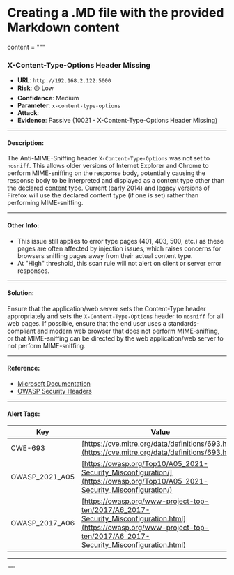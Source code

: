 # Creating a .MD file with the provided Markdown content

content = """
### X-Content-Type-Options Header Missing

- **URL**: `http://192.168.2.122:5000`
- **Risk**: 🟡 Low
- **Confidence**: Medium
- **Parameter**: `x-content-type-options`
- **Attack**: 
- **Evidence**: Passive (10021 - X-Content-Type-Options Header Missing)

---

#### Description:
The Anti-MIME-Sniffing header `X-Content-Type-Options` was not set to `nosniff`. This allows older versions of Internet Explorer and Chrome to perform MIME-sniffing on the response body, potentially causing the response body to be interpreted and displayed as a content type other than the declared content type. Current (early 2014) and legacy versions of Firefox will use the declared content type (if one is set) rather than performing MIME-sniffing.

---

#### Other Info:
- This issue still applies to error type pages (401, 403, 500, etc.) as these pages are often affected by injection issues, which raises concerns for browsers sniffing pages away from their actual content type.
- At "High" threshold, this scan rule will not alert on client or server error responses.

---

#### Solution:
Ensure that the application/web server sets the Content-Type header appropriately and sets the `X-Content-Type-Options` header to `nosniff` for all web pages. If possible, ensure that the end user uses a standards-compliant and modern web browser that does not perform MIME-sniffing, or that MIME-sniffing can be directed by the web application/web server to not perform MIME-sniffing.

---

#### Reference:
- [Microsoft Documentation](https://learn.microsoft.com/en-us/previous-versions/windows/internet-explorer/ie-developer/compatibility/gg622941(v=vs.85))
- [OWASP Security Headers](https://owasp.org/www-community/Security_Headers)

---

#### Alert Tags:
| Key                 | Value                                                                                      |
|---------------------|--------------------------------------------------------------------------------------------|
| CWE-693             | [https://cve.mitre.org/data/definitions/693.html](https://cve.mitre.org/data/definitions/693.html) |
| OWASP_2021_A05      | [https://owasp.org/Top10/A05_2021-Security_Misconfiguration/](https://owasp.org/Top10/A05_2021-Security_Misconfiguration/) |
| OWASP_2017_A06      | [https://owasp.org/www-project-top-ten/2017/A6_2017-Security_Misconfiguration.html](https://owasp.org/www-project-top-ten/2017/A6_2017-Security_Misconfiguration.html) |

---
"""


